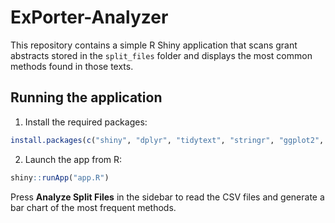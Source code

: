 # ExPorter-Analyzer

This repository contains a simple R Shiny application that scans grant abstracts
stored in the `split_files` folder and displays the most common methods found in
those texts.

## Running the application

1. Install the required packages:

```r
install.packages(c("shiny", "dplyr", "tidytext", "stringr", "ggplot2", "readr"))
```

2. Launch the app from R:

```r
shiny::runApp("app.R")
```

Press **Analyze Split Files** in the sidebar to read the CSV files and generate
a bar chart of the most frequent methods.
